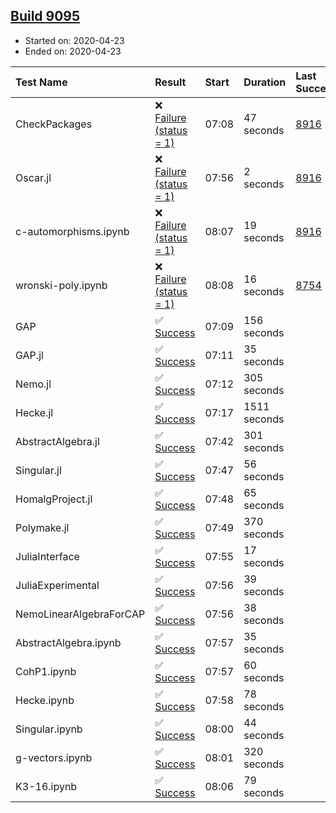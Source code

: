 ## [Build 9095](https://oscarci.mathematik.uni-kl.de/job/oscar/9095/)

* Started on: 2020-04-23
* Ended on: 2020-04-23

| Test Name    | Result | Start | Duration | Last Success | First Failure |
|:-------------|:-------|:------|:---------|:-------------|:--------------|
| CheckPackages | ❌ [Failure (status = 1)](https://oscarci.mathematik.uni-kl.de/job/oscar/9095/artifact/logs/build-9095/CheckPackages.log) | 07:08 | 47 seconds | [8916](https://oscarci.mathematik.uni-kl.de/job/oscar/8916/) | [8920](https://oscarci.mathematik.uni-kl.de/job/oscar/8920/) |
| Oscar.jl | ❌ [Failure (status = 1)](https://oscarci.mathematik.uni-kl.de/job/oscar/9095/artifact/logs/build-9095/Oscar.jl.log) | 07:56 | 2 seconds | [8916](https://oscarci.mathematik.uni-kl.de/job/oscar/8916/) | [8920](https://oscarci.mathematik.uni-kl.de/job/oscar/8920/) |
| c-automorphisms.ipynb | ❌ [Failure (status = 1)](https://oscarci.mathematik.uni-kl.de/job/oscar/9095/artifact/logs/build-9095/c-automorphisms.ipynb.log) | 08:07 | 19 seconds | [8916](https://oscarci.mathematik.uni-kl.de/job/oscar/8916/) | [8920](https://oscarci.mathematik.uni-kl.de/job/oscar/8920/) |
| wronski-poly.ipynb | ❌ [Failure (status = 1)](https://oscarci.mathematik.uni-kl.de/job/oscar/9095/artifact/logs/build-9095/wronski-poly.ipynb.log) | 08:08 | 16 seconds | [8754](https://oscarci.mathematik.uni-kl.de/job/oscar/8754/) | [8755](https://oscarci.mathematik.uni-kl.de/job/oscar/8755/) |
| GAP | ✅ [Success](https://oscarci.mathematik.uni-kl.de/job/oscar/9095/artifact/logs/build-9095/GAP.log) | 07:09 | 156 seconds |  |  |
| GAP.jl | ✅ [Success](https://oscarci.mathematik.uni-kl.de/job/oscar/9095/artifact/logs/build-9095/GAP.jl.log) | 07:11 | 35 seconds |  |  |
| Nemo.jl | ✅ [Success](https://oscarci.mathematik.uni-kl.de/job/oscar/9095/artifact/logs/build-9095/Nemo.jl.log) | 07:12 | 305 seconds |  |  |
| Hecke.jl | ✅ [Success](https://oscarci.mathematik.uni-kl.de/job/oscar/9095/artifact/logs/build-9095/Hecke.jl.log) | 07:17 | 1511 seconds |  |  |
| AbstractAlgebra.jl | ✅ [Success](https://oscarci.mathematik.uni-kl.de/job/oscar/9095/artifact/logs/build-9095/AbstractAlgebra.jl.log) | 07:42 | 301 seconds |  |  |
| Singular.jl | ✅ [Success](https://oscarci.mathematik.uni-kl.de/job/oscar/9095/artifact/logs/build-9095/Singular.jl.log) | 07:47 | 56 seconds |  |  |
| HomalgProject.jl | ✅ [Success](https://oscarci.mathematik.uni-kl.de/job/oscar/9095/artifact/logs/build-9095/HomalgProject.jl.log) | 07:48 | 65 seconds |  |  |
| Polymake.jl | ✅ [Success](https://oscarci.mathematik.uni-kl.de/job/oscar/9095/artifact/logs/build-9095/Polymake.jl.log) | 07:49 | 370 seconds |  |  |
| JuliaInterface | ✅ [Success](https://oscarci.mathematik.uni-kl.de/job/oscar/9095/artifact/logs/build-9095/JuliaInterface.log) | 07:55 | 17 seconds |  |  |
| JuliaExperimental | ✅ [Success](https://oscarci.mathematik.uni-kl.de/job/oscar/9095/artifact/logs/build-9095/JuliaExperimental.log) | 07:56 | 39 seconds |  |  |
| NemoLinearAlgebraForCAP | ✅ [Success](https://oscarci.mathematik.uni-kl.de/job/oscar/9095/artifact/logs/build-9095/NemoLinearAlgebraForCAP.log) | 07:56 | 38 seconds |  |  |
| AbstractAlgebra.ipynb | ✅ [Success](https://oscarci.mathematik.uni-kl.de/job/oscar/9095/artifact/logs/build-9095/AbstractAlgebra.ipynb.log) | 07:57 | 35 seconds |  |  |
| CohP1.ipynb | ✅ [Success](https://oscarci.mathematik.uni-kl.de/job/oscar/9095/artifact/logs/build-9095/CohP1.ipynb.log) | 07:57 | 60 seconds |  |  |
| Hecke.ipynb | ✅ [Success](https://oscarci.mathematik.uni-kl.de/job/oscar/9095/artifact/logs/build-9095/Hecke.ipynb.log) | 07:58 | 78 seconds |  |  |
| Singular.ipynb | ✅ [Success](https://oscarci.mathematik.uni-kl.de/job/oscar/9095/artifact/logs/build-9095/Singular.ipynb.log) | 08:00 | 44 seconds |  |  |
| g-vectors.ipynb | ✅ [Success](https://oscarci.mathematik.uni-kl.de/job/oscar/9095/artifact/logs/build-9095/g-vectors.ipynb.log) | 08:01 | 320 seconds |  |  |
| K3-16.ipynb | ✅ [Success](https://oscarci.mathematik.uni-kl.de/job/oscar/9095/artifact/logs/build-9095/K3-16.ipynb.log) | 08:06 | 79 seconds |  |  |
